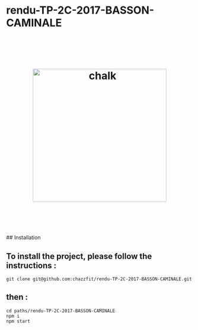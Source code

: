 # rendu-TP-2C-2017-BASSON-CAMINALE
<h1 align="center">
	<br>
	<br>
	<img width="360" src="https://www.google.fr/url?sa=i&rct=j&q=&esrc=s&source=images&cd=&cad=rja&uact=8&ved=0ahUKEwjqiNDUhO_SAhXLERQKHS2uByoQjRwIBw&url=http%3A%2F%2Fgazette-du-geek.fr%2Fdeadpool-anti-heros%2F7986&psig=AFQjCNFR1Rps8IgUQMvdcz8JpWV7HET_PQ&ust=1490441271357840" alt="chalk">
	<br>
	<br>
	<br>
</h1>
## Installation

To install the project, please follow the instructions :
--------------------------------------------------------

```
git clone git@github.com:chazzfit/rendu-TP-2C-2017-BASSON-CAMINALE.git
```
then :
-------

```
cd paths/rendu-TP-2C-2017-BASSON-CAMINALE
npm i
npm start
```
